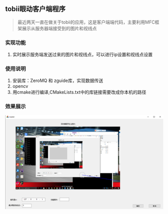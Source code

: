 ## tobii眼动客户端程序 ##


> 最近两天一直在做关于tobii的应用，这是客户端端代码，主要利用MFC框架展示从服务器端接受到的图片和视线点

### 实现功能 ###
 1.	实时展示服务端发送过来的图片和视线点，可以进行ip设置和视线点设置
 

### 使用说明 ###
 1.	安装库：ZeroMQ 和 zguide库，实现数据传送  
 3.	opencv  
 3.	用cmake进行编译,CMakeLists.txt中的库链接需要改成你本机的路径

 ### 效果展示 ###  
 ![result show](./show.png)
